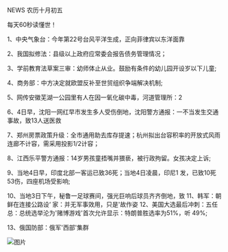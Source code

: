 NEWS 农历十月初五

每天60秒读懂世！

1、中央气象台：今年第22号台风平洋生成，正向菲律宾以东洋面靠

2、我国拟修法：县级以上政府应常委会报告债务管理情况；

3、学前教育法草案三审：幼师体止从业。鼓励有条件的幼儿园开设岁以下儿童;

4、商务部：中方决定就欧盟反补至世贸组织争端解决机制;

5、网传安徽芜湖一公园里有人在因一氧化碳中毒，河道管理所：2

6、4日早，沈阳一网红早市发生多人受伤倒地，沈阳警方通报：一不当发生交通事故，致13人送医救

7、郑州房票政策升级：全市通用助去库存提速；杭州拟出台容积率的开放式风雨连廊不计容，需采用投影1/2计容；

8、江西乐平警方通报：14岁男孩童捂嘴并猥亵，被行政拘留。女孩决定上诉;

9、当地4日早，印度北部一客运已致36死；当地4日凌晨，印尼1 发，已致10死53伤，四座机场受影响;

10、当地3日下午，秘鲁一足球赛间，强光巨响后球员齐齐倒地，致 11、韩军：朝鲜在连接公路设‘ 家：并无军事效用，只是'故作姿 12、美国大选最后冲刺：五任总：总统选举沦为'赌博游戏'首次允许显示：特朗普胜选率为51%，听 49%;

13、俄国防部：俄军'西部'集群

![图片](https://api.03c3.cn/api/zb)
